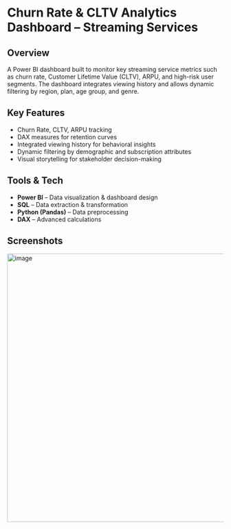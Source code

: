 # Churn Rate & CLTV Analytics Dashboard – Streaming Services

## Overview
A Power BI dashboard built to monitor key streaming service metrics such as churn rate, Customer Lifetime Value (CLTV), ARPU, and high-risk user segments. The dashboard integrates viewing history and allows dynamic filtering by region, plan, age group, and genre.

## Key Features
- Churn Rate, CLTV, ARPU tracking
- DAX measures for retention curves
- Integrated viewing history for behavioral insights
- Dynamic filtering by demographic and subscription attributes
- Visual storytelling for stakeholder decision-making

## Tools & Tech
- **Power BI** – Data visualization & dashboard design
- **SQL** – Data extraction & transformation
- **Python (Pandas)** – Data preprocessing
- **DAX** – Advanced calculations

## Screenshots
<img width="1108" height="623" alt="image" src="https://github.com/user-attachments/assets/48d5fe12-919b-45a8-b774-088d189dc32e" />
